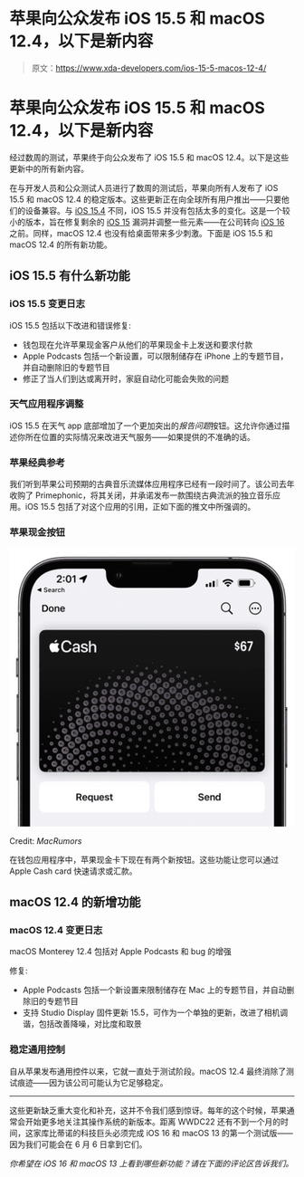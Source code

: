 # 苹果向公众发布 iOS 15.5 和 macOS 12.4，以下是新内容

> 原文：<https://www.xda-developers.com/ios-15-5-macos-12-4/>

# 苹果向公众发布 iOS 15.5 和 macOS 12.4，以下是新内容

经过数周的测试，苹果终于向公众发布了 iOS 15.5 和 macOS 12.4。以下是这些更新中的所有新内容。

在与开发人员和公众测试人员进行了数周的测试后，苹果向所有人发布了 iOS 15.5 和 macOS 12.4 的稳定版本。这些更新正在向全球所有用户推出——只要他们的设备兼容。与 [iOS 15.4](https://www.xda-developers.com/ios-15-4/) 不同，iOS 15.5 并没有包括太多的变化。这是一个较小的版本，旨在修复剩余的 [iOS 15](https://www.xda-developers.com/ios-15) 漏洞并调整一些元素——在公司转向 [iOS 16](https://www.xda-developers.com/wwdc22-wishlist-ios-16-features/) 之前。同样，macOS 12.4 也没有给桌面带来多少刺激。下面是 iOS 15.5 和 macOS 12.4 的所有新功能。

## iOS 15.5 有什么新功能

### iOS 15.5 变更日志

iOS 15.5 包括以下改进和错误修复:

*   钱包现在允许苹果现金客户从他们的苹果现金卡上发送和要求付款
*   Apple Podcasts 包括一个新设置，可以限制储存在 iPhone 上的专题节目，并自动删除旧的专题节目
*   修正了当人们到达或离开时，家庭自动化可能会失败的问题

### 天气应用程序调整

iOS 15.5 在天气 app 底部增加了一个更加突出的*报告问题*按钮。这允许你通过描述你所在位置的实际情况来改进天气服务——如果提供的不准确的话。

### 苹果经典参考

我们听到苹果公司预期的古典音乐流媒体应用程序已经有一段时间了。该公司去年收购了 Primephonic，将其关闭，并承诺发布一款围绕古典流派的独立音乐应用。iOS 15.5 包括了对这个应用的引用，正如下面的推文中所强调的。

### 苹果现金按钮

 <picture>![Apple Cash Buttons iOS 15.5 beta 1](img/267cb45b1d2f27daf744d98001d9e0fb.png)</picture> 

Credit: *MacRumors*

在钱包应用程序中，苹果现金卡下现在有两个新按钮。这些功能让您可以通过 Apple Cash card 快速请求或汇款。

## macOS 12.4 的新增功能

### macOS 12.4 变更日志

macOS Monterey 12.4 包括对 Apple Podcasts 和 bug 的增强

修复:

*   Apple Podcasts 包括一个新设置来限制储存在 Mac 上的专题节目，并自动删除旧的专题节目
*   支持 Studio Display 固件更新 15.5，可作为一个单独的更新，改进了相机调谐，包括改善降噪，对比度和取景

### 稳定通用控制

自从苹果发布通用控件以来，它就一直处于测试阶段。macOS 12.4 最终消除了测试痕迹——因为该公司可能认为它足够稳定。

* * *

这些更新缺乏重大变化和补充，这并不令我们感到惊讶。每年的这个时候，苹果通常会开始更多地关注其操作系统的新版本。距离 WWDC22 还有不到一个月的时间，这家库比蒂诺的科技巨头必须完成 iOS 16 和 macOS 13 的第一个测试版——因为我们可能会在 6 月 6 日拿到它们。

*你希望在 iOS 16 和 macOS 13 上看到哪些新功能？请在下面的评论区告诉我们。*